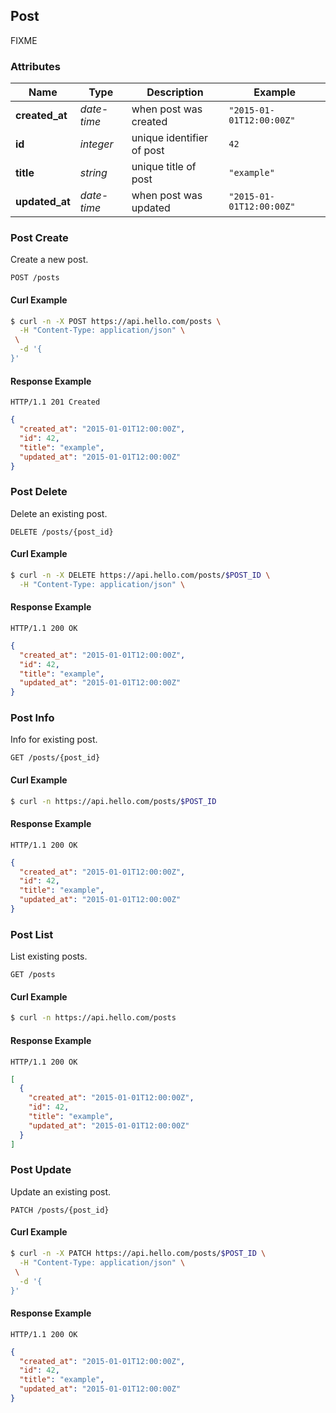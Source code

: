 ## <a name="resource-post"></a>Post

FIXME

### Attributes

| Name | Type | Description | Example |
| ------- | ------- | ------- | ------- |
| **created_at** | *date-time* | when post was created | `"2015-01-01T12:00:00Z"` |
| **id** | *integer* | unique identifier of post | `42` |
| **title** | *string* | unique title of post | `"example"` |
| **updated_at** | *date-time* | when post was updated | `"2015-01-01T12:00:00Z"` |

### Post Create

Create a new post.

```
POST /posts
```


#### Curl Example

```bash
$ curl -n -X POST https://api.hello.com/posts \
  -H "Content-Type: application/json" \
 \
  -d '{
}'
```


#### Response Example

```
HTTP/1.1 201 Created
```

```json
{
  "created_at": "2015-01-01T12:00:00Z",
  "id": 42,
  "title": "example",
  "updated_at": "2015-01-01T12:00:00Z"
}
```

### Post Delete

Delete an existing post.

```
DELETE /posts/{post_id}
```


#### Curl Example

```bash
$ curl -n -X DELETE https://api.hello.com/posts/$POST_ID \
  -H "Content-Type: application/json" \
```


#### Response Example

```
HTTP/1.1 200 OK
```

```json
{
  "created_at": "2015-01-01T12:00:00Z",
  "id": 42,
  "title": "example",
  "updated_at": "2015-01-01T12:00:00Z"
}
```

### Post Info

Info for existing post.

```
GET /posts/{post_id}
```


#### Curl Example

```bash
$ curl -n https://api.hello.com/posts/$POST_ID
```


#### Response Example

```
HTTP/1.1 200 OK
```

```json
{
  "created_at": "2015-01-01T12:00:00Z",
  "id": 42,
  "title": "example",
  "updated_at": "2015-01-01T12:00:00Z"
}
```

### Post List

List existing posts.

```
GET /posts
```


#### Curl Example

```bash
$ curl -n https://api.hello.com/posts
```


#### Response Example

```
HTTP/1.1 200 OK
```

```json
[
  {
    "created_at": "2015-01-01T12:00:00Z",
    "id": 42,
    "title": "example",
    "updated_at": "2015-01-01T12:00:00Z"
  }
]
```

### Post Update

Update an existing post.

```
PATCH /posts/{post_id}
```


#### Curl Example

```bash
$ curl -n -X PATCH https://api.hello.com/posts/$POST_ID \
  -H "Content-Type: application/json" \
 \
  -d '{
}'
```


#### Response Example

```
HTTP/1.1 200 OK
```

```json
{
  "created_at": "2015-01-01T12:00:00Z",
  "id": 42,
  "title": "example",
  "updated_at": "2015-01-01T12:00:00Z"
}
```



